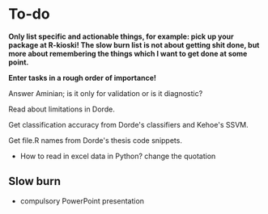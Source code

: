 # To-do

**Only list specific and actionable things, for example: pick up your package at R-kioski! The slow burn list is not about getting shit done, but more about remembering the things which I want to get done at some point.**

**Enter tasks in a rough order of importance!**

Answer Aminian; is it only for validation or is it diagnostic?

Read about limitations in Dorde.

Get classification accuracy from Dorde's classifiers and Kehoe's SSVM.

Get file.R names from Dorde's thesis code snippets.

- How to read in excel data in Python?
change the quotation

## Slow burn
- compulsory PowerPoint presentation
